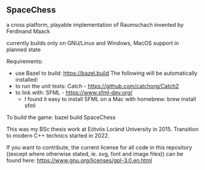 ## SpaceChess

a cross platform, playable implementation of Raumschach invented by Ferdinand Maack

currently builds only on GNU/Linux and Windows, MacOS support in planned state

Requirements:
- use Bazel to build: https://bazel.build
The following will be automatically installed:
- to run the unit tests: Catch - https://github.com/catchorg/Catch2
- to link with: SFML - https://www.sfml-dev.org/
  - I found it easy to install SFML on a Mac with homebrew: brew install sfml

To build the game: bazel build SpaceChess

This was my BSc thesis work at Eötvös Loránd University in 2015. Transition to modern C++ technics started in 2022.

If you want to contribute, the current license for all code in this repository ((except where otherwise stated, ie. svg, font and image files)) can be found here:
https://www.gnu.org/licenses/gpl-3.0.en.html

